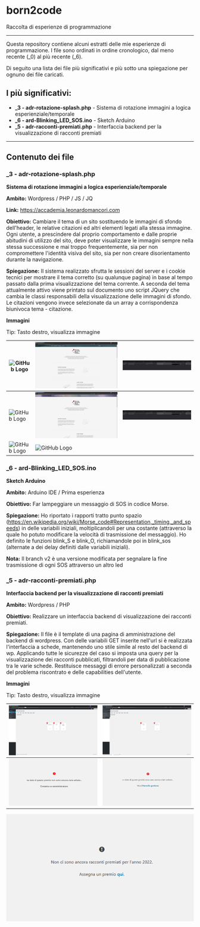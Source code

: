 # born2code
Raccolta di esperienze di programmazione
_______________________________________________

Questa repository contiene alcuni estratti delle mie esperienze di programmazione.
I file sono ordinati in ordine cronologico, dal meno recente (_0) al più recente (_6).

Di seguito una lista dei file più significativi e più sotto una spiegazione per ognuno dei file caricati.

## I più significativi:
*  **_3 - adr-rotazione-splash.php**    - Sistema di rotazione immagini a logica esperienziale/temporale
*  **_6 - ard-Blinking_LED_SOS.ino**    - Sketch Arduino
*  **_5 - adr-racconti-premiati.php**   - Interfaccia backend per la visualizzazione di racconti premiati

_______________________________________________

## Contenuto dei file

### _3 - adr-rotazione-splash.php

**Sistema di rotazione immagini a logica esperienziale/temporale**

**Ambito:** Wordpress / PHP / JS / JQ

**Link:** https://accademia.leonardomancori.com

**Obiettivo:** Cambiare il tema di un sito sostituendo le immagini di sfondo dell'header, le relative citazioni ed altri elementi legati alla stessa immagine.
Ogni utente, a prescindere dal proprio comportamento e dalle proprie abitudini di utilizzo del sito, deve poter visualizzare le immagini sempre nella stessa successione e mai troppo frequentemente, sia per non compromettere l'identità visiva del sito, sia per non creare disorientamento durante la navigazione.

**Spiegazione:**
Il sistema realizzato sfrutta le sessioni del server e i cookie tecnici per mostrare il tema corretto (su qualunque pagina) in base al tempo passato dalla prima visualizzazione del tema corrente.
A seconda del tema attualmente attivo viene printato sul documento uno script JQuery che cambia le classi responsabili della visualizzazione delle immagini di sfondo. Le citazioni vengono invece selezionate da un array a corrispondenza biunivoca tema - citazione.

**Immagini** 

Tip: Tasto destro, visualizza immagine


![GitHub Logo](https://github.com/leorospo/born2code/blob/master/images/adr/_1.PNG) | ![GitHub Logo](https://github.com/leorospo/born2code/blob/master/images/adr/_2.PNG) | ![GitHub Logo](https://github.com/leorospo/born2code/blob/master/images/adr/_3.PNG)
------------ | ------------- | ------------
![GitHub Logo](https://github.com/leorospo/born2code/blob/master/images/adr/_4.PNG) | ![GitHub Logo](https://github.com/leorospo/born2code/blob/master/images/adr/_5.PNG) | ![GitHub Logo](https://github.com/leorospo/born2code/blob/master/images/adr/_6.PNG)
![GitHub Logo](https://github.com/leorospo/born2code/blob/master/images/adr/_7.PNG) | ![GitHub Logo](https://github.com/leorospo/born2code/blob/master/images/adr/_8.PNG)

### _6 - ard-Blinking_LED_SOS.ino

**Sketch Arduino**

**Ambito:** Arduino IDE / Prima esperienza

**Obiettivo:** Far lampeggiare un messaggio di SOS in codice Morse.

**Spiegazione:**
Ho riportato i rapporti tratto punto spazio (https://en.wikipedia.org/wiki/Morse_code#Representation,_timing,_and_speeds) in delle variabili iniziali, moltiplicandoli per una costante (attraverso la quale ho potuto modificare la velocità di trasmissione del messaggio).
Ho definito le funzioni blink_S e blink_O, richiamandole poi in blink_sos (alternate a dei delay definiti dalle variabili iniziali).

**Nota:** Il branch v2 è una versione modificata per segnalare la fine trasmissione di ogni SOS attraverso un altro led


### _5 - adr-racconti-premiati.php

**Interfaccia backend per la visualizzazione di racconti premiati**

**Ambito:** Wordpress / PHP

**Obiettivo:** Realizzare un interfaccia backend di visualizzazione dei racconti premiati.

**Spiegazione:**
Il file è il template di una pagina di amministrazione del backend di wordpress.
Con delle variabili GET inserite nell'url si è realizzata l'interfaccia a schede, mantenendo uno stile simile al resto del backend di wp.
Applicando tutte le sicurezze del caso si imposta una query per la visualizzazione dei racconti pubblicati, filtrandoli per data di pubblicazione tra le varie schede.
Restituisce messaggi di errore personalizzati a seconda del problema riscontrato e delle capabilities dell'utente.

**Immagini**

Tip: Tasto destro, visualizza immagine

![GitHub Logo](https://github.com/leorospo/born2code/blob/master/images/adr/_9.PNG) | ![GitHub Logo](https://github.com/leorospo/born2code/blob/master/images/adr/_10.PNG)
------------ | -------------
![GitHub Logo](https://github.com/leorospo/born2code/blob/master/images/adr/_11.PNG) | ![GitHub Logo](https://github.com/leorospo/born2code/blob/master/images/adr/_12.PNG)
![GitHub Logo](https://github.com/leorospo/born2code/blob/master/images/adr/_13.PNG)



  

